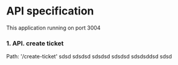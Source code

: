 # API specification
This application running on port 3004
### 1.  API. create ticket
 Path: '/create-ticket'
        sdsd
        sdsdsd
        sdsdsd
        sdsdsd
        sdsdsddsd
        sdsd